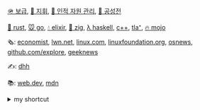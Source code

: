 [🪖 보급](https://github.com/rurumimic/supply), [🫡 지휘](https://github.com/rurumimic/directing), [👷 인적 자원 관리](https://github.com/rurumimic/directing/blob/master/hr/README.md), [🏰 공성전](https://github.com/rurumimic/siege)

[🦀 rust](https://github.com/rurumimic/rust), [🐭 go](https://github.com/rurumimic/golang), [💧 elixir](https://github.com/rurumimic/elixir), [🦎 zig](https://github.com/rurumimic/zig), [λ haskell](https://github.com/rurumimic/haskell), [c++](https://github.com/rurumimic/cplusplus), [tla⁺](https://github.com/rurumimic/tlaplus), [🔥 mojo](https://github.com/rurumimic/mojo)

🗞️: [economist](https://www.economist.com/), [lwn.net](https://lwn.net/), [linux.com](https://www.linux.com/), [linuxfoundation.org](https://www.linuxfoundation.org/blog/), [osnews](https://www.osnews.com/), [github.com/explore](https://github.com/explore), [geeknews](https://news.hada.io/)

✍️: [dhh](https://world.hey.com/dhh)

📚: [web.dev](https://web.dev/), [mdn](https://developer.mozilla.org/)

<details>
    <summary>my shortcut</summary>

<br>

- [.gitignore template](https://www.toptal.com/developers/gitignore?templates=macos,windows,linux,vim,emacs,visualstudiocode): macos,windows,linux,vim,emacs,visualstudiocode
- [gists](https://gist.github.com/rurumimic)

<details>
    <summary>my repos</summary>

- [go](https://github.com/rurumimic/golang), [network](https://github.com/rurumimic/network-go), [grpc](https://github.com/rurumimic/gRPC)
- [rust](https://github.com/rurumimic/rust)
- [c++](https://github.com/rurumimic/cplusplus)
- [function](https://github.com/rurumimic/Function-Do-not-use-it), [haskell](https://github.com/rurumimic/haskell), [lisp](https://github.com/rurumimic/lisp), [sml](https://github.com/rurumimic/sml), [julia](https://github.com/rurumimic/julia)
- [kernel](https://github.com/rurumimic/kernel), [unix](https://github.com/rurumimic/unix-v6-commentary)

</details>

<details>
    <summary>linux</summary>

- [Kernel](https://www.kernel.org/)
  - [mailing list](https://subspace.kernel.org/lists.linux.dev.html): [public-inbox archives](https://lore.kernel.org/)
  - [documentation](https://docs.kernel.org/)
  - [wikis](https://www.wiki.kernel.org/)
  - [bugzilla](https://bugzilla.kernel.org/)
  - [patchwork](https://patchwork.kernel.org/)
- [Linux Weekly News](https://lwn.net/)
- [Linux News](https://www.linux.com/)
- [Linux Foundation Blog](https://www.linuxfoundation.org/blog/)
- [OS News](https://www.osnews.com/)
- [Linux Kernel Module Programming Guide](https://sysprog21.github.io/lkmpg/)

</details>

<details>
    <summary>documentation styles</summary>

#### Courses

- [Technical Writing Courses for Engineers](https://developers.google.com/tech-writing) by Google

#### styles

- [Google](https://developers.google.com/style) - [word list](https://developers.google.com/style/word-list)
- [Microsoft](https://docs.microsoft.com/style-guide)
- [Apple](https://help.apple.com/applestyleguide/) - [writing](https://developer.apple.com/design/human-interface-guidelines/foundations/writing/)
- [RedHat](https://stylepedia.net) - [v5.0](https://stylepedia.net/style/5.0/)
- [The Chicago Manual of Style](https://www.chicagomanualofstyle.org): $41/year
- [Merriam-Webster](https://www.merriam-webster.com)
  
#### reference

- XCode: [Markup Formatting Reference](https://developer.apple.com/library/archive/documentation/Xcode/Reference/xcode_markup_formatting_ref/index.html#//apple_ref/doc/uid/TP40016497)

#### templates

- [.gitignore](https://www.toptal.com/developers/gitignore)
- [readme](https://readme.so/editor)

</details>

<details>
    <summary>editor</summary>

- [emacs wiki](https://www.emacswiki.org/emacs?interface=en)
- [fonts](https://www.programmingfonts.org/)
  - [Hack](https://github.com/ryanoasis/nerd-fonts/tree/master/patched-fonts/Hack)
  - [Hasklig](https://github.com/i-tu/Hasklig): `editor.fontWeight: 500`
  - [MesloLGS NF](https://github.com/romkatv/powerlevel10k#manual-font-installation)
  - [Cartograph CF](https://connary.com/cartograph.html): $50
- vim
  - [pink moon](https://vimcolorschemes.com/sts10/vim-pink-moon)
- vscode
  - [monokai pro](https://marketplace.visualstudio.com/items?itemName=monokai.theme-monokai-pro-vscode)
  - [kary pro colors](https://marketplace.visualstudio.com/items?itemName=karyfoundation.theme-karyfoundation-themes)
  - [noctis](https://vscodethemes.com/e/liviuschera.noctis/noctis?language=javascript)
  - [zenburn dark matter](https://vscodethemes.com/e/nicola-granata.zenburn-dark-matter/zenburn-dark-matter-anthracite-komodo?language=javascript)
- xcode: [codetheme.net](https://www.codethemes.net/themes/popular/dark)
  - save: `/Users/dodo/Library/Developer/Xcode/UserData/FontAndColorThemes`
  - [Ego 2](https://www.codethemes.net/theme/ego_2)
  - [Mangold](https://www.codethemes.net/theme/mangold)

</details>

</details>
